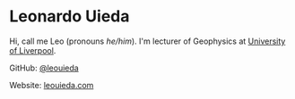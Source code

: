 # Leonardo Uieda

Hi, call me Leo (pronouns *he/him*).
I'm lecturer of Geophysics at [University of Liverpool](https://www.liverpool.ac.uk/environmental-sciences/staff/leonardo-uieda/).

GitHub: [@leouieda](https://github.com/leouieda/)

Website: [leouieda.com](https://www.leouieda.com)
